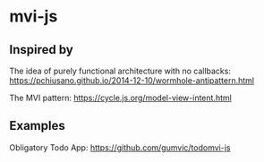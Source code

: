 # mvi-js

## Inspired by

The idea of purely functional architecture with no callbacks: https://pchiusano.github.io/2014-12-10/wormhole-antipattern.html

The MVI pattern: https://cycle.js.org/model-view-intent.html

## Examples

Obligatory Todo App: https://github.com/gumvic/todomvi-js
